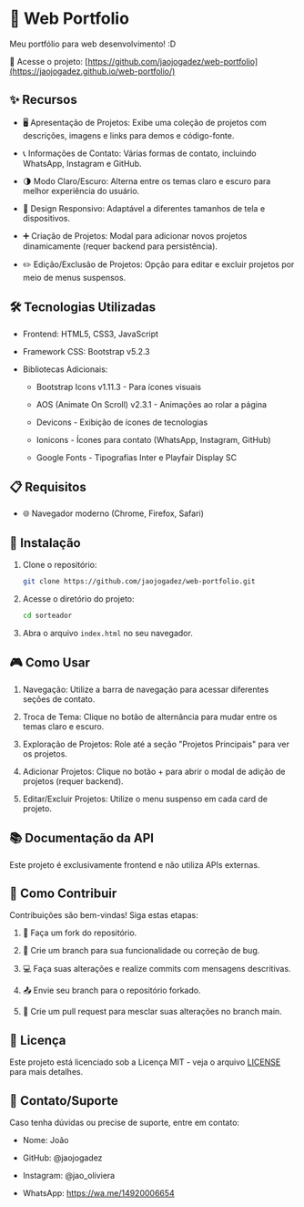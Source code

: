 # 🎨 Web Portfolio

Meu portfólio para web desenvolvimento! :D

🔗 Acesse o projeto: [https://github.com/jaojogadez/web-portfolio](https://jaojogadez.github.io/web-portfolio/)

## ✨ Recursos

* 🖥️ Apresentação de Projetos: Exibe uma coleção de projetos com descrições, imagens e links para demos e código-fonte.

* 📞 Informações de Contato: Várias formas de contato, incluindo WhatsApp, Instagram e GitHub.

* 🌗 Modo Claro/Escuro: Alterna entre os temas claro e escuro para melhor experiência do usuário.

* 📱 Design Responsivo: Adaptável a diferentes tamanhos de tela e dispositivos.

* ➕ Criação de Projetos: Modal para adicionar novos projetos dinamicamente (requer backend para persistência).

* ✏️ Edição/Exclusão de Projetos: Opção para editar e excluir projetos por meio de menus suspensos.

## 🛠️ Tecnologias Utilizadas

* Frontend: HTML5, CSS3, JavaScript

* Framework CSS: Bootstrap v5.2.3

* Bibliotecas Adicionais:

  * Bootstrap Icons v1.11.3 - Para ícones visuais

  * AOS (Animate On Scroll) v2.3.1 - Animações ao rolar a página

  * Devicons - Exibição de ícones de tecnologias

  * Ionicons - Ícones para contato (WhatsApp, Instagram, GitHub)

  * Google Fonts - Tipografias Inter e Playfair Display SC

## 📋 Requisitos

* 🌐 Navegador moderno (Chrome, Firefox, Safari)

## 🚀 Instalação

1. Clone o repositório:
   ```bash
   git clone https://github.com/jaojogadez/web-portfolio.git
   ```
2. Acesse o diretório do projeto:
   ```bash
   cd sorteador
   ```
3. Abra o arquivo `index.html` no seu navegador.

## 🎮 Como Usar

1. Navegação: Utilize a barra de navegação para acessar diferentes seções de contato.

2. Troca de Tema: Clique no botão de alternância para mudar entre os temas claro e escuro.

3. Exploração de Projetos: Role até a seção "Projetos Principais" para ver os projetos.

4. Adicionar Projetos: Clique no botão + para abrir o modal de adição de projetos (requer backend).

5. Editar/Excluir Projetos: Utilize o menu suspenso em cada card de projeto.

## 📚 Documentação da API

Este projeto é exclusivamente frontend e não utiliza APIs externas.

## 🤝 Como Contribuir

Contribuições são bem-vindas! Siga estas etapas:

1. 🍴 Faça um fork do repositório.

2. 🌱 Crie um branch para sua funcionalidade ou correção de bug.

4. 💻 Faça suas alterações e realize commits com mensagens descritivas.

5. 📤 Envie seu branch para o repositório forkado.

6. 🔁 Crie um pull request para mesclar suas alterações no branch main.

## 📜 Licença

Este projeto está licenciado sob a Licença MIT - veja o arquivo [LICENSE](LICENSE)  para mais detalhes.

## 📩 Contato/Suporte

Caso tenha dúvidas ou precise de suporte, entre em contato:

* Nome: João

* GitHub: @jaojogadez

* Instagram: @jao_oliviera

* WhatsApp: https://wa.me/14920006654
